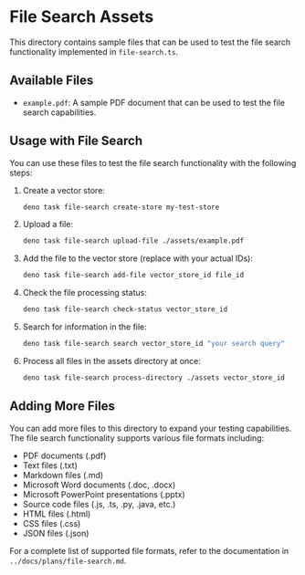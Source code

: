 # File Search Assets

This directory contains sample files that can be used to test the file search functionality implemented in `file-search.ts`.

## Available Files

- `example.pdf`: A sample PDF document that can be used to test the file search capabilities.

## Usage with File Search

You can use these files to test the file search functionality with the following steps:

1. Create a vector store:
   ```bash
   deno task file-search create-store my-test-store
   ```

2. Upload a file:
   ```bash
   deno task file-search upload-file ./assets/example.pdf
   ```

3. Add the file to the vector store (replace with your actual IDs):
   ```bash
   deno task file-search add-file vector_store_id file_id
   ```

4. Check the file processing status:
   ```bash
   deno task file-search check-status vector_store_id
   ```

5. Search for information in the file:
   ```bash
   deno task file-search search vector_store_id "your search query"
   ```

6. Process all files in the assets directory at once:
   ```bash
   deno task file-search process-directory ./assets vector_store_id
   ```

## Adding More Files

You can add more files to this directory to expand your testing capabilities. The file search functionality supports various file formats including:

- PDF documents (.pdf)
- Text files (.txt)
- Markdown files (.md)
- Microsoft Word documents (.doc, .docx)
- Microsoft PowerPoint presentations (.pptx)
- Source code files (.js, .ts, .py, .java, etc.)
- HTML files (.html)
- CSS files (.css)
- JSON files (.json)

For a complete list of supported file formats, refer to the documentation in `../docs/plans/file-search.md`.
